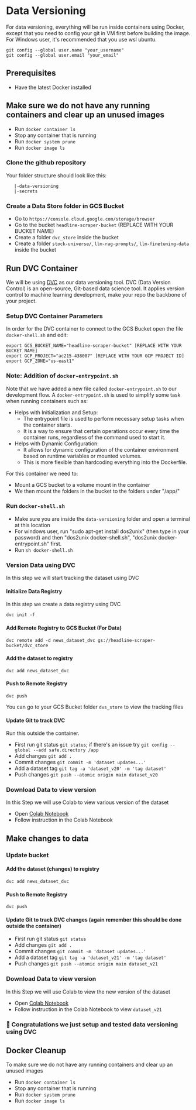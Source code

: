 # Data Versioning

For data versioning, everything will be run inside containers using Docker, except that you need to config your git in VM first before building the image. For Windows user, it's recommended that you use wsl ubuntu.

```
git config --global user.name "your_username"
git config --global user.email "your_email"
```

## Prerequisites
* Have the latest Docker installed

## Make sure we do not have any running containers and clear up an unused images
* Run `docker container ls`
* Stop any container that is running
* Run `docker system prune`
* Run `docker image ls`

### Clone the github repository
Your folder structure should look like this:
```
   |-data-versioning
   |-secrets
```

### Create a Data Store folder in GCS Bucket
- Go to `https://console.cloud.google.com/storage/browser`
- Go to the bucket `headline-scraper-bucket` (REPLACE WITH YOUR BUCKET NAME)
- Create a folder `dvc_store` inside the bucket
- Create a folder `stock-universe/`, `llm-rag-prompts/`, `llm-finetuning-data` inside the bucket 

## Run DVC Container
We will be using [DVC](https://dvc.org/) as our data versioning tool. DVC (Data Version Control) is an open-source, Git-based data science tool. It applies version control to machine learning development, make your repo the backbone of your project.

### Setup DVC Container Parameters
In order for the DVC container to connect to the GCS Bucket open the file `docker-shell.sh` and edit:
```
export GCS_BUCKET_NAME="headline-scraper-bucket" [REPLACE WITH YOUR BUCKET NAME]
export GCP_PROJECT="ac215-438007" [REPLACE WITH YOUR GCP PROJECT ID]
export GCP_ZONE="us-east1"
```

### Note: Addition of `docker-entrypoint.sh`
Note that we have added a new file called `docker-entrypoint.sh` to our development flow. A `docker-entrypoint.sh` is used to simplify some task when running containers such as:
* Helps with Initialization and Setup: 
   * The entrypoint file is used to perform necessary setup tasks when the container starts. 
   * It is a way to ensure that certain operations occur every time the container runs, regardless of the command used to start it.
* Helps with Dynamic Configuration:
   * It allows for dynamic configuration of the container environment based on runtime variables or mounted volumes. 
   * This is more flexible than hardcoding everything into the Dockerfile.

For this container we need to:
* Mount a GCS bucket to a volume mount in the container
* We then mount the folders in the bucket to the folders under "/app/"

### Run `docker-shell.sh`
- Make sure you are inside the `data-versioning` folder and open a terminal at this location
- For windows user, run "sudo apt-get install dos2unix" (then type in your password) and then "dos2unix docker-shell.sh", "dos2unix docker-entrypoint.sh" first.
- Run `sh docker-shell.sh`  

### Version Data using DVC
In this step we will start tracking the dataset using DVC

#### Initialize Data Registry
In this step we create a data registry using DVC

`dvc init -f`

#### Add Remote Registry to GCS Bucket (For Data)
`dvc remote add -d news_dataset_dvc gs://headline-scraper-bucket/dvc_store`

#### Add the dataset to registry
`dvc add news_dataset_dvc`

#### Push to Remote Registry
`dvc push`

You can go to your GCS Bucket folder `dvs_store` to view the tracking files


#### Update Git to track DVC 
Run this outside the container. 
- First run git status `git status`; if there's an issue try `git config --global --add safe.directory /app`
- Add changes `git add .`
- Commit changes `git commit -m 'dataset updates...'`
- Add a dataset tag `git tag -a 'dataset_v20' -m 'tag dataset'`
- Push changes `git push --atomic origin main dataset_v20`


### Download Data to view version
In this Step we will use Colab to view various version of the dataset
- Open [Colab Notebook](https://colab.research.google.com/drive/1RRQ1SlHq5lKK76R8LoQdi5LjCnND3jTq?usp=sharing)
- Follow instruction in the Colab Notebook

## Make changes to data

### Update bucket

#### Add the dataset (changes) to registry
`dvc add news_dataset_dvc`

#### Push to Remote Registry
`dvc push`

#### Update Git to track DVC changes (again remember this should be done outside the container)
- First run git status `git status`
- Add changes `git add .`
- Commit changes `git commit -m 'dataset updates...'`
- Add a dataset tag `git tag -a 'dataset_v21' -m 'tag dataset'`
- Push changes `git push --atomic origin main dataset_v21`


### Download Data to view version
In this Step we will use Colab to view the new version of the dataset
- Open [Colab Notebook](https://colab.research.google.com/drive/1RRQ1SlHq5lKK76R8LoQdi5LjCnND3jTq?usp=sharing)
- Follow instruction in the Colab Notebook to view `dataset_v21`


### 🎉 Congratulations we just setup and tested data versioning using DVC

## Docker Cleanup
To make sure we do not have any running containers and clear up an unused images
* Run `docker container ls`
* Stop any container that is running
* Run `docker system prune`
* Run `docker image ls`
